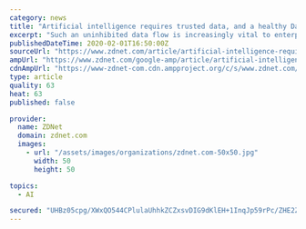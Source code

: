 ```yaml
---
category: news
title: "Artificial intelligence requires trusted data, and a healthy DataOps ecosystem"
excerpt: "Such an uninhibited data flow is increasingly vital to enterprises seeking to become more data-driven and scale artificial intelligence and machine learning to the point where these technologies can have strategic impact. Awareness of DataOps is high. A recent survey of 300 companies by 451 Research finds 72 percent have active DataOps ..."
publishedDateTime: 2020-02-01T16:50:00Z
sourceUrl: "https://www.zdnet.com/article/artificial-intelligence-requires-trusted-data-and-a-healthy-dataops-ecosystem/"
ampUrl: "https://www.zdnet.com/google-amp/article/artificial-intelligence-requires-trusted-data-and-a-healthy-dataops-ecosystem/"
cdnAmpUrl: "https://www-zdnet-com.cdn.ampproject.org/c/s/www.zdnet.com/google-amp/article/artificial-intelligence-requires-trusted-data-and-a-healthy-dataops-ecosystem/"
type: article
quality: 63
heat: 63
published: false

provider:
  name: ZDNet
  domain: zdnet.com
  images:
    - url: "/assets/images/organizations/zdnet.com-50x50.jpg"
      width: 50
      height: 50

topics:
  - AI

secured: "UHBz05cpg/XWxQO544CPlulaUhhkZCZxsvDIG9dKlEH+1InqJp59rPc/ZHE2ZQOWubbPnD6+N2RhaRIDUE4T03TN9RKKrLPqAi+I71yf6jEZG1TzOOUYYqNBVWeA9owCjOD3+Hi8SqxmDM1HVuDe1ZhkIItf3MbyMobdC4OqDVBXyjekpu5awycI8dnzc8rDmorbfkHGOMSCvfAZBJGftJ2l+IFlHc6p1cwk1FJPA195XdaVzj4gcCH8ZIIiCrrydJKvTTMYVvvPqCcqVfywhqeEMCu1r425rwAK7wvqHHOaf/brhZuspccc88UjZsYiIJiF2xx2UQfnLR5zHUMmmFjVoDIvn9bFPeoRGB4tb6Kz93+zHEBTmhK1iQrtU0ZwL6RmutjJNzgsabwgbAQSurQMt5xCpKQBiuGSGj6yMGsmh1mysmFuCZXRfPltqDUEvX/+NIzBvutpGSfN426Tyo4g7+SBnxpzYdeOX1sLdaU=;WEDflHg2IdsTXEAvD2eQqw=="
---
```


